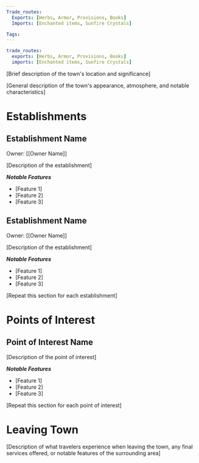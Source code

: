 ```yaml
---
Trade_routes:
  Exports: [Herbs, Armor, Provisions, Books]
  Imports: [Enchanted items, Sunfire Crystals]

Tags:
---
```

```yaml
trade_routes:
  exports: [Herbs, Armor, Provisions, Books]
  imports: [Enchanted items, Sunfire Crystals]
```



[Brief description of the town's location and significance]

[General description of the town's appearance, atmosphere, and notable characteristics]

# Establishments

## Establishment Name
Owner: [[Owner Name]]

[Description of the establishment]

***Notable Features***
- [Feature 1]
- [Feature 2]
- [Feature 3]

## Establishment Name
Owner: [[Owner Name]]

[Description of the establishment]

***Notable Features***
- [Feature 1]
- [Feature 2]
- [Feature 3]

[Repeat this section for each establishment]

# Points of Interest

## Point of Interest Name
[Description of the point of interest]

***Notable Features***
- [Feature 1]
- [Feature 2]
- [Feature 3]

[Repeat this section for each point of interest]

# Leaving Town

[Description of what travelers experience when leaving the town, any final services offered, or notable features of the surrounding area]